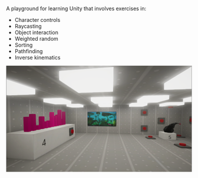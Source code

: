 A playground for learning Unity that involves exercises in:

- Character controls
- Raycasting
- Object interaction
- Weighted random
- Sorting
- Pathfinding
- Inverse kinematics

![Demo Scene](demo.png)